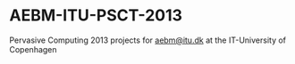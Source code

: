 AEBM-ITU-PSCT-2013
==================

Pervasive Computing  2013 projects for aebm@itu.dk at the IT-University of Copenhagen